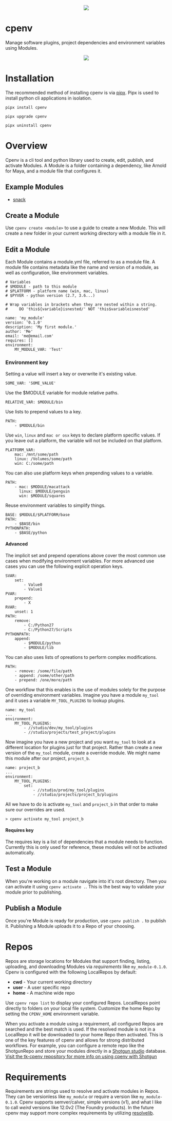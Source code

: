 <p align="center">
    <img src="https://raw.github.com/cpenv/cpenv/master/res/icon_dark.png"/>
</p>

# cpenv
Manage software plugins, project dependencies and environment
variables using Modules.

<p align="center">
    <img src="https://raw.github.com/cpenv/cpenv/master/res/demo.gif"/>
</p>

# Installation
The recommended method of installing cpenv is via [pipx](https://pipxproject.github.io/pipx). 
Pipx is used to install python cli applications in isolation.

```
pipx install cpenv
```
```
pipx upgrade cpenv
```
```
pipx uninstall cpenv
```

# Overview
Cpenv is a cli tool and python library used to create, edit, publish, and activate Modules. A Module is a folder containing a dependency, like Arnold for Maya, and a module file that configures it.

## Example Modules
- [snack](https://github.com/cpenv/snack)

## Create a Module
Use `cpenv create <module>` to use a guide to create a new Module. 
This will create a new folder in your current working directory with a module file in it.
 
## Edit a Module
Each Module contains a module.yml file, referred to as a module file. A module file contains metadata like the name and version of a module, as well as configuration, like environment variables.
```
# Variables
# $MODULE - path to this module
# $PLATFORM - platform name (win, mac, linux)
# $PYVER - python version (2.7, 3.6...)

# Wrap variables in brackets when they are nested within a string.
#     DO 'this${variable}isnested/' NOT 'this$variableisnested'

name: 'my_module'
version: '0.1.0'
description: 'My first module.'
author: 'Me'
email: 'me@email.com'
requires: []
environment:
    MY_MODULE_VAR: 'Test'
```

### Environment key
Setting a value will insert a key or overwrite it's existing value.
```
SOME_VAR: 'SOME_VALUE'
```

Use the $MODULE variable for module relative paths.
```
RELATIVE_VAR: $MODULE/bin
```

Use lists to prepend values to a key.
```
PATH:
    - $MODULE/bin
```

Use `win`, `linux` and `mac or osx` keys to declare platform specific values. If you leave out a platform, the variable will not be included on that platform.
```
PLATFORM_VAR:
    mac: /mnt/some/path
    linux: /Volumes/some/path
    win: C:/some/path
```

You can also use platform keys when prepending values to a variable.
```
PATH:
    - mac: $MODULE/macattack
      linux: $MODULE/penguin
      win: $MODULE/squares
```

Reuse environment variables to simplify things.
```
BASE: $MODULE/$PLATFORM/base
PATH:
    - $BASE/bin
PYTHONPATH:
    - $BASE/python
```

#### Advanced
The implicit set and prepend operations above cover the most common use cases when modifying environment variables. For more advanced use cases you can use the following explicit operation keys.
```
SVAR:
    set: 
        - Value0
        - Value1
PVAR:
    prepend:
        - X
RVAR:
    unset: 1
PATH:
    remove:
        - C:/Python27
        - C:/Python27/Scripts
PYTHONPATH:
    append:
        - $MODULE/python
        - $MODULE/lib
```

You can also uses lists of opreations to perform complex modifications.
```
PATH:
    - remove: /some/file/path
    - append: /some/other/path
    - prepend: /one/more/path
```

One workflow that this enables is the use of modules solely for the purpose of overriding environment variables. Imagine you have a module `my_tool` and it uses a variable `MY_TOOL_PLUGINS` to lookup plugins.
```
name: my_tool
...
environment:
    MY_TOOL_PLUGINS:
        - //studio/dev/my_tool/plugins
        - //studio/projects/test_project/plugins
```

Now imagine you have a new project and you want `my_tool` to look at a different location for plugins just for that project. Rather than create a new version of the `my_tool` module, create a override module. We might name this module after our project, `project_b`.
```
name: project_b
...
environment:
    MY_TOOL_PLUGINS:
        set:
            - //studio/prod/my_tool/plugins
            - //studio/projects/project_b/plugins
```

All we have to do is activate `my_tool` and `project_b` in that order to make sure our overrides are used.
```
> cpenv activate my_tool project_b
```

#### Requires key
The requires key is a list of dependencies that a module needs to function. Currently this is only used for reference, these modules will not be activated automatically.

## Test a Module
When you're working on a module navigate into it's root directory. Then you can activate it using `cpenv activate .`. This is
the best way to validate your module prior to publishing.

## Publish a Module
Once you're Module is ready for production, use `cpenv publish .` to publish it. Publishing a Module uploads it to a Repo of your choosing. 

# Repos
Repos are storage locations for Modules that support finding, listing, uploading, and downloading Modules via *requirements* like 
`my_module-0.1.0`. Cpenv is configured with the following LocalRepos by default:

- **cwd** - Your current working directory
- **user** - A user specific repo
- **home** - A machine wide repo

Use `cpenv repo list` to display your configured Repos. LocalRepos point directly to folders on your local file system.
Customize the home Repo by setting the `CPENV_HOME` environment variable.

When you activate a module using a requirement, all configured Repos are searched and the best match is used. If the resolved
module is not in a LocalRepo it will be downloaded to your home Repo then activated. This is one of the key features of cpenv 
and allows for strong distributed workflows. For example, you can configure a remote repo like the ShotgunRepo and store your modules directly in a 
[Shotgun studio](https://www.shotgunsoftware.com/) database. [Visit the tk-cpenv repository for more info on using cpenv with Shotgun](https://github.com/cpenv/tk-cpenv)

# Requirements
Requirements are strings used to resolve and activate modules in Repos. They can be versionless like `my_module` or require a 
version like `my_module-0.1.0`. Cpenv supports semver/calver, simple versions (v1), and what I like to call *weird* versions 
like 12.0v2 (The Foundry products). In the future cpenv may support more complex requirements by utilizing 
[resolvelib](https://github.com/sarugaku/resolvelib).
